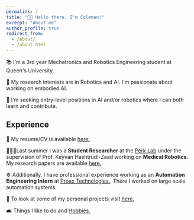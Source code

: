 ```yaml
---
permalink: /
title: "👋🏼 Hello there, I'm Coleman!"
excerpt: "About me"
author_profile: true
redirect_from: 
  - /about/
  - /about.html
---
```


📚 I'm a 3rd year Mechatronics and Robotics Engineering student at Queen's University.

🔬 My research interests are in Robotics and AI. I'm passionate about working on embodied AI.

💼  I'm seeking entry-level positions in AI and/or robotics where I can both learn and contribute.


## Experience

📜 My resume/CV is available [here.](https://colemanfarv.github.io/ColemanFarvolden.github.io/files/Resume.pdf)

👨🏻‍🔬Last summer I was a **Student Researcher** at the [Perk Lab](https://labs.cs.queensu.ca/perklab/) under the supervision of Prof. Keyvan Hashtrudi-Zaad working on **Medical Robotics**. My research papers are available [here.](https://colemanfarv.github.io/ColemanFarvolden.github.io/publications/)

⚙️ Additionally, I have professional experience working as an **Automation Engineering Intern** at [Proax Technologies.](https://proax.ca/?srsltid=AfmBOormDr1cXuKYhq8wBIf915tGkO6lecAR-CyXmDjwiSCW6G8hx-z2). There I worked on large scale automation systems.

🚧 To look at some of my personal projects visit [here.](https://colemanfarv.github.io/ColemanFarvolden.github.io/portfolio/)

🛋️ Things I like to do and [Hobbies.](https://colemanfarv.github.io/ColemanFarvolden.github.io/markdown/)


